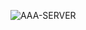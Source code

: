 ![AAA-SERVER](https://user-images.githubusercontent.com/98745874/162023399-f18d8aa5-acce-4928-b1c9-3183addc3265.PNG)
